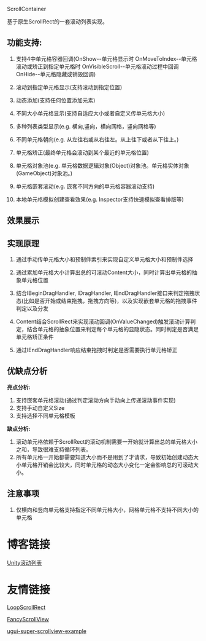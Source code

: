 ScrollContainer

基于原生ScrollRect的一套滚动列表实现。

## 功能支持:

1. 支持4中单元格容器回调(OnShow--单元格显示时 OnMoveToIndex--单元格滚动或矫正到指定单元格时 OnVisibleScroll--单元格滚动过程中回调 OnHide--单元格隐藏或销毁回调)
2. 滚动到指定单元格显示(支持滚动到指定位置)

3. 动态添加(支持任何位置添加元素)
4. 不同大小单元格显示(支持自适应大小或者自定义传单元格大小)
5. 多种列表类型显示(e.g. 横向,竖向，横向网格，竖向网格等)
6. 不同单元格朝向(e.g. 从左往右或从右往左。从上往下或者从下往上。)
7. 单元格矫正(最终单元格会滚动到某个最近的单元格位置)
8. 单元格对象池(e.g. 单元格数据逻辑对象(Object)对象池。单元格实体对象(GameObject)对象池。)
9. 单元格嵌套滚动(e.g. 嵌套不同方向的单元格容器滚动支持)
10. 本地单元格模拟创建查看效果(e.g. Inspector支持快速模拟查看排版等)

## 效果展示





## 实现原理

1. 通过手动传单元格大小和预制件索引来实现自定义单元格大小和预制件选择

2. 通过累加单元格大小计算出总的可滚动Content大小，同时计算出单元格的抽象单元格位置

3. 结合IBeginDragHandler, IDragHandler, IEndDragHandler接口来判定拖拽状态(比如是否开始或结束拖拽，拖拽方向等)，以及实现嵌套单元格的拖拽事件判定以及分发

4. Content结合ScrollRect来实现滚动回调(OnValueChanged)触发滚动计算判定，结合单元格的抽象位置来判定每个单元格的显隐状态。同时判定是否满足单元格矫正条件

5. 通过IEndDragHandler响应结束拖拽时判定是否需要执行单元格矫正

## 优缺点分析

**亮点分析:**

1. 支持嵌套单元格滚动(通过判定滚动方向手动向上传递滚动事件实现)
2. 支持手动自定义Size
3. 支持选择不同单元格模板

**缺点分析:**

1. 滚动单元格依赖于ScrollRect的滚动机制需要一开始就计算出总的单元格大小之和，导致很难支持循环列表。
2. 所有单元格一开始都需要知道大小而不是用到了才请求，导致初始创建动态大小单元格开销会比较大，同时单元格的动态大小变化一定会影响总的可滚动大小。

## 注意事项

1. 仅横向和竖向单元格支持指定不同单元格大小，网格单元格不支持不同大小的单元格

# 博客链接

[Unity滚动列表](http://tonytang1990.github.io/2020/06/08/Unity滚动列表/)

# 友情链接

[LoopScrollRect](https://github.com/qiankanglai/LoopScrollRect)

[FancyScrollView](https://github.com/setchi/FancyScrollView)

[ugui-super-scrollview-example](https://github.com/baba-s/ugui-super-scrollview-example)